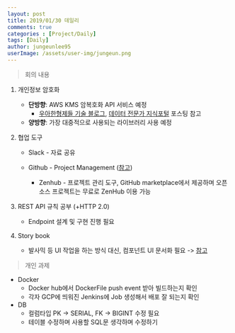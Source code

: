 ```yaml
---
layout: post
title: 2019/01/30 데일리
comments: true
categories : [Project/Daily]
tags: [Daily]
author: jungeunlee95
userImage: /assets/user-img/jungeun.png
---
```


> <subtitle>  회의 내용 </subtitle>

1. 개인정보 암호화
    - **단방향**: AWS KMS 암복호화 API 서비스 예정
        - [우아한형제들 기술 블로그](http://woowabros.github.io/experience/2017/02/06/aws-kms.html), [데이터 전문가 지식포털](<http://www.dbguide.net/db.db?cmd=view&boardUid=152808&boardConfigUid=9&boardIdx=147&boardStep=1>)  포스팅 참고
    - **양방향**: 가장 대중적으로 사용되는 라이브러리 사용 예정

2. 협업 도구

    - Slack - 자료 공유

    - Github - Project Management ([참고](https://cheese10yun.github.io/github-project-part3/))

      - Zenhub - 프로젝트 관리 도구, GitHub marketplace에서 제공하며 오픈 소스 프로젝트는 무료로 ZenHub 이용 가능

3. REST API 규칙 공부 (+HTTP 2.0)

    - Endpoint 설계 및 구현 진행 필요

4. Story book
    - 발사믹 등 UI 작업을 하는 방식 대신, 컴포넌트 UI 문서화 필요 -> [참고](<https://velog.io/@velopert/start-storybook>)


> <subtitle>  개인 과제 </subtitle>

- Docker
  - Docker hub에서 DockerFile push event 받아 빌드하는지 확인
  - 각자 GCP에 띄워진 Jenkins에 Job 생성해서 배포 잘 되는지 확인
- DB
  - 컬럼타입 PK -> SERIAL, FK -> BIGINT 수정 필요
  - 테이블 수정하며 사용할 SQL문 생각하며 수정하기

<br>
<br>